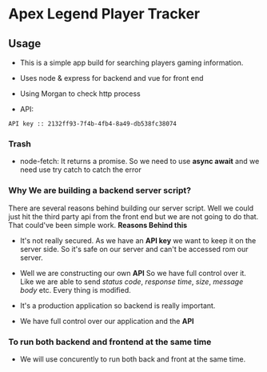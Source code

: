 # Apex Legend Player Tracker

## Usage

- This is a simple app build for searching players gaming information. 

- Uses node & express for backend and vue for front end

- Using Morgan to check http process

- API: 

`API key :: 2132ff93-7f4b-4fb4-8a49-db538fc38074`



### Trash 

- node-fetch: It returns a promise. So we need to use __async await__ and we need use try catch to catch the error

### Why We are building a backend server script? 

There are several reasons behind building our server script. Well we could just hit the third party api from the front end but we are not going to do that. That could've been simple work. __Reasons Behind this__

- It's not really secured. As we have an __API key__ we want to keep it on the server side. So it's safe on our server and can't be accessed rom our server. 

- Well we are constructing our own __API__ So we have full control over it. Like we are able to send _status code_, _response time_, _size_, _message body_ etc. Every thing is modified.

- It's a production application so backend is really important. 

- We have full control over our application and the __API__


### To run both backend and frontend at the same time 

- We will use concurently to run both back and front at the same time. 